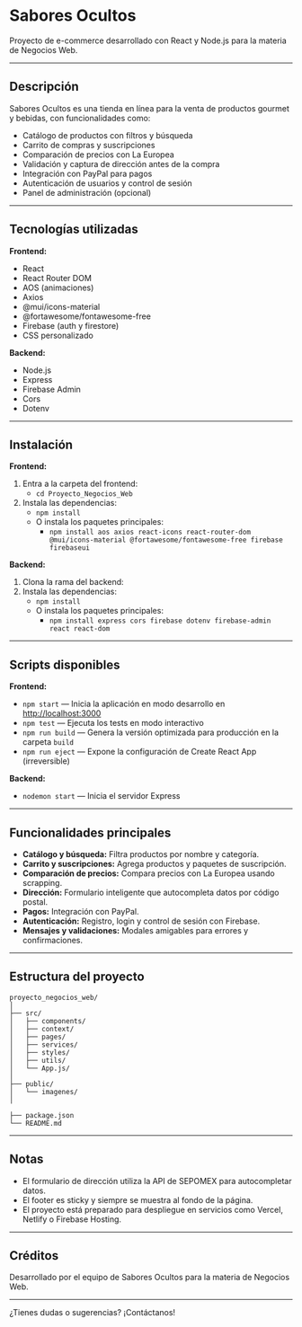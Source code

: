 # Sabores Ocultos

Proyecto de e-commerce desarrollado con React y Node.js para la materia de Negocios Web.

---

## Descripción

Sabores Ocultos es una tienda en línea para la venta de productos gourmet y bebidas, con funcionalidades como:

- Catálogo de productos con filtros y búsqueda
- Carrito de compras y suscripciones
- Comparación de precios con La Europea
- Validación y captura de dirección antes de la compra
- Integración con PayPal para pagos
- Autenticación de usuarios y control de sesión
- Panel de administración (opcional)

---

## Tecnologías utilizadas

**Frontend:**
- React
- React Router DOM
- AOS (animaciones)
- Axios
- @mui/icons-material
- @fortawesome/fontawesome-free
- Firebase (auth y firestore)
- CSS personalizado

**Backend:**
- Node.js
- Express
- Firebase Admin
- Cors
- Dotenv

---

## Instalación

**Frontend:**
1. Entra a la carpeta del frontend:
   - `cd Proyecto_Negocios_Web`
2. Instala las dependencias:
   - `npm install`
   - O instala los paquetes principales:
     - `npm install aos axios react-icons react-router-dom @mui/icons-material @fortawesome/fontawesome-free firebase firebaseui`

**Backend:**
1. Clona la rama del backend:
2. Instala las dependencias:
   - `npm install`
   - O instala los paquetes principales:
     - `npm install express cors firebase dotenv firebase-admin react react-dom`

---

## Scripts disponibles

**Frontend:**
- `npm start` — Inicia la aplicación en modo desarrollo en [http://localhost:3000](http://localhost:3000)
- `npm test` — Ejecuta los tests en modo interactivo
- `npm run build` — Genera la versión optimizada para producción en la carpeta `build`
- `npm run eject` — Expone la configuración de Create React App (irreversible)

**Backend:**
- `nodemon start` — Inicia el servidor Express

---

## Funcionalidades principales

- **Catálogo y búsqueda:** Filtra productos por nombre y categoría.
- **Carrito y suscripciones:** Agrega productos y paquetes de suscripción.
- **Comparación de precios:** Compara precios con La Europea usando scrapping.
- **Dirección:** Formulario inteligente que autocompleta datos por código postal.
- **Pagos:** Integración con PayPal.
- **Autenticación:** Registro, login y control de sesión con Firebase.
- **Mensajes y validaciones:** Modales amigables para errores y confirmaciones.

---

## Estructura del proyecto

```
proyecto_negocios_web/
│
├── src/
│   ├── components/
│   ├── context/
│   ├── pages/
│   ├── services/
│   ├── styles/
│   ├── utils/
│   └── App.js/
│
├── public/
│   └── imagenes/
│

├── package.json
└── README.md
```

---

## Notas

- El formulario de dirección utiliza la API de SEPOMEX para autocompletar datos.
- El footer es sticky y siempre se muestra al fondo de la página.
- El proyecto está preparado para despliegue en servicios como Vercel, Netlify o Firebase Hosting.

---

## Créditos

Desarrollado por el equipo de Sabores Ocultos para la materia de Negocios Web.

---

¿Tienes dudas o sugerencias? ¡Contáctanos!